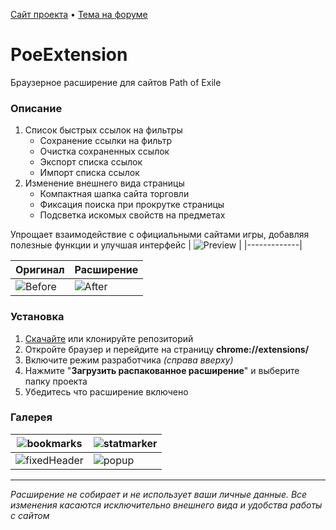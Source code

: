 [Сайт проекта](https://custompoe.ru) • [Тема на форуме](https://ru.pathofexile.com/forum/view-thread/3703253)
# PoeExtension
Браузерное расширение для сайтов Path of Exile

### Описание
1. Список быстрых ссылок на фильтры
    - Сохранение ссылки на фильтр
    - Очистка сохраненных ссылок
    - Экспорт списка ссылок
    - Импорт списка ссылок
2. Изменение внешнего вида страницы
    - Компактная шапка сайта торговли
    - Фиксация поиска при прокрутке страницы
    - Подсветка искомых свойств на предметах

Упрощает взаимодействие с официальными сайтами игры, добавляя полезные функции и улучшая интерфейс
| ![Preview](https://custompoe.ru/img/screens/tradePreview.png) |
|-------------|

| Оригинал | Расширение |
|-------------|-------------|
| ![Before](https://custompoe.ru/img/screens/tradeBefore.png) | ![After](https://custompoe.ru/img/screens/tradeAfter.png) |

### Установка
1. [Скачайте](https://github.com/BeardedMark/PoeExtension/archive/refs/heads/main.zip) или клонируйте репозиторий 
2. Откройте браузер и перейдите на страницу **chrome://extensions/**
3. Включите режим разработчика *(справа вверху)*
4. Нажмите "**Загрузить распакованное расширение**" и выберите папку проекта
4. Убедитесь что расширение включено

### Галерея
| ![bookmarks](https://custompoe.ru/img/screens/bookmarks.png) | ![statmarker](https://custompoe.ru/img/screens/statmarker.png) |
|-------------|-------------|
| ![fixedHeader](https://custompoe.ru/img/screens/fixedHeader.png) | ![popup](https://custompoe.ru/img/screens/popup.png) |

---
*Расширение не собирает и не использует ваши личные данные. Все изменения касаются исключительно внешнего вида и удобства работы с сайтом*
